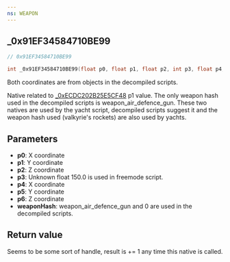 ```yaml
---
ns: WEAPON
---
```

## _0x91EF34584710BE99

```c
// 0x91EF34584710BE99

int _0x91EF34584710BE99(float p0, float p1, float p2, int p3, float p4, float p5, float p6, Hash weaponHash);
```

Both coordinates are from objects in the decompiled scripts.

Native related to [_0xECDC202B25E5CF48](#_0xECDC202B25E5CF48) p1 value. The only weapon hash used in the decompiled scripts is weapon_air_defence_gun. These two natives are used by the yacht script, decompiled scripts suggest it and the weapon hash used (valkyrie's rockets) are also used by yachts.

## Parameters
* **p0**: X coordinate
* **p1**: Y coordinate
* **p2**: Z coordinate
* **p3**: Unknown float 150.0 is used in freemode script.
* **p4**: X coordinate
* **p5**: Y coordinate
* **p6**: Z coordinate
* **weaponHash**: weapon_air_defence_gun and 0 are used in the decompiled scripts.

## Return value
Seems to be some sort of handle, result is += 1 any time this native is called.
